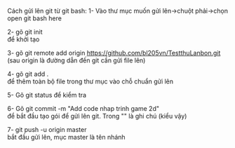 Cách gửi lên git từ git bash:
1- Vào thư mục muốn gửi lên->chuột phải->chọn open git bash here

2- gõ git init                                                           
để khởi tạo

3- gõ git remote add origin https://github.com/bl205vn/TestthuLanbon.git 
(sau origin là đường dẫn đến git cần gửi file lên)

4- gõ git add .                                                          
để thêm toàn bộ file trong thư mục vào chỗ chuẩn gửi lên

5- Gõ git status 
để kiểm tra

6- Gõ git commit -m "Add code nhap trinh game 2d"                        
để bắt đầu tạo gói để gửi lên git. Trong "" là ghi chú (kiểu vậy)

7- git push -u origin master                                             
bắt đầu gửi lên, mục master là tên nhánh
